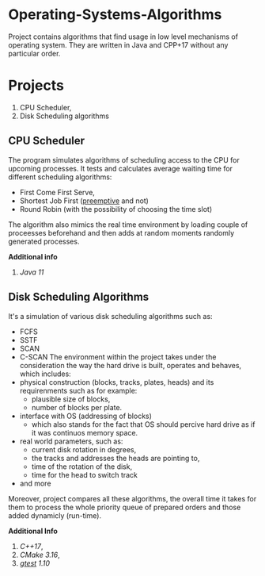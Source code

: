 # Operating-Systems-Algorithms
Project contains algorithms that find usage in low level mechanisms of operating system.
They are written in Java and CPP+17 without any particular order.

# Projects
1. CPU Scheduler,
2. Disk Scheduling algorithms

## CPU Scheduler

The program simulates algorithms of scheduling access to the CPU for upcoming processes.
It tests and calculates average waiting time for different scheduling algorithms:
* First Come First Serve,
* Shortest Job First ([preemptive](https://en.wikipedia.org/wiki/Preemption_(computing)) and not)
* Round Robin (with the possibility of choosing the time slot)

The algorithm also mimics the real time environment by loading couple of proceesses beforehand and then adds at random moments randomly generated processes.

**Additional info**
1. *Java 11*


## Disk Scheduling Algorithms

It's a simulation of various disk scheduling algorithms such as:
* FCFS
* SSTF
* SCAN
* C-SCAN
The environment within the project takes under the consideration the way the hard drive is built, operates and behaves, which includes:
* physical construction (blocks, tracks, plates, heads) and its requirenments such as for example:
	* plausible size of blocks,
	* number of blocks per plate.
* interface with OS (addressing of blocks)
	* which also stands for the fact that OS should percive hard drive as if it was continuos memory space.
* real world parameters, such as:
	* current disk rotation in degrees,
	* the tracks and addresses the heads are pointing to,
	*  time of the rotation of the disk,
	*  time for the head to switch track
* and more

Moreover, project compares all these algorithms, the overall time it takes for them to process the whole priority queue of prepared orders and those added dynamicly (run-time).

**Additional Info** 
1. *C++17*,
2. *CMake 3.16*,
3. *[gtest](https://github.com/google/googletest) 1.10*
